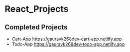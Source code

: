 # React_Projects


## Completed Projects 

- Cart-App https://gauravk268dev-cart-app.netlify.app
- Todo-App https://gauravk268dev-todo-app.netlify.app
